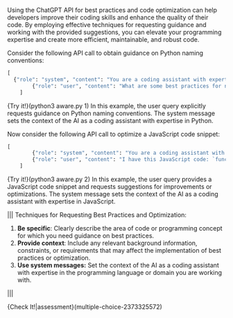 Using the ChatGPT API for best practices and code optimization can help developers improve their coding skills and enhance the quality of their code. By employing effective techniques for requesting guidance and working with the provided suggestions, you can elevate your programming expertise and create more efficient, maintainable, and robust code.

Consider the following API call to obtain guidance on Python naming conventions:
```python
[
  {"role": "system", "content": "You are a coding assistant with expertise in Python."},
        {"role": "user", "content": "What are some best practices for naming variables and functions in Python?"}
    ]
```
{Try it!}(python3 aware.py 1)
In this example, the user query explicitly requests guidance on Python naming conventions. The system message sets the context of the AI as a coding assistant with expertise in Python.

Now consider the following API call to optimize a JavaScript code snippet:

```python
[
        {"role": "system", "content": "You are a coding assistant with expertise in JavaScript."},
        {"role": "user", "content": "I have this JavaScript code: `function add(a, b) { return a + b; }`. Can you suggest any improvements or optimizations?"}
    ]
``` 
{Try it!}(python3 aware.py 2)
In this example, the user query provides a JavaScript code snippet and requests suggestions for improvements or optimizations. The system message sets the context of the AI as a coding assistant with expertise in JavaScript.

|||
Techniques for Requesting Best Practices and Optimization:

1. **Be specific**: Clearly describe the area of code or programming concept for which you need guidance on best practices.
2. **Provide context**: Include any relevant background information, constraints, or requirements that may affect the implementation of best practices or optimization.
3. **Use system messages:** Set the context of the AI as a coding assistant with expertise in the programming language or domain you are working with.

|||

{Check It!|assessment}(multiple-choice-2373325572)

